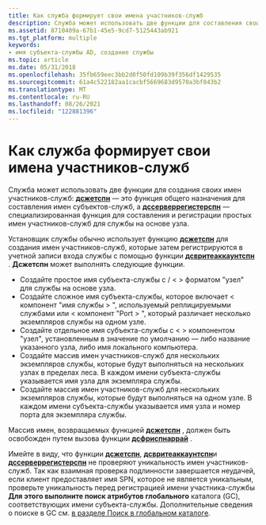 ```yaml
---
title: Как служба формирует свои имена участников-служб
description: Служба может использовать две функции для составления своих имен субъектов-служб Дсжетспн — универсальная функция для составления имен субъектов-служб, а Дссерверрегистерспн — специализированная функция для составления и регистрации простых имен участников-служб для службы на основе узла.
ms.assetid: 8710409a-67b1-45e5-9cd7-5125443ab921
ms.tgt_platform: multiple
keywords:
- имя субъекта-службы AD, создание службы
ms.topic: article
ms.date: 05/31/2018
ms.openlocfilehash: 35fb659eec3bb2d0f50fd109b39f356df1429535
ms.sourcegitcommit: 61a4c522182aa1cacbf5669683d9570a3bf043b2
ms.translationtype: MT
ms.contentlocale: ru-RU
ms.lasthandoff: 08/26/2021
ms.locfileid: "122881396"
---
```

# <a name="how-a-service-composes-its-spns"></a>Как служба формирует свои имена участников-служб

Служба может использовать две функции для создания своих имен участников-служб: [**дсжетспн**](/windows/desktop/api/Ntdsapi/nf-ntdsapi-dsgetspna) — это функция общего назначения для составления имен субъектов-служб, а [**дссерверрегистерспн**](/windows/desktop/api/Ntdsapi/nf-ntdsapi-dsserverregisterspna) — специализированная функция для составления и регистрации простых имен участников-служб для службы на основе узла.

Установщик службы обычно использует функцию [**дсжетспн**](/windows/desktop/api/Ntdsapi/nf-ntdsapi-dsgetspna) для создания имен участников-служб, которые затем регистрируются в учетной записи входа службы с помощью функции [**дсвритеаккаунтспн**](/windows/desktop/api/Ntdsapi/nf-ntdsapi-dswriteaccountspna) . **Дсжетспн** может выполнять следующие функции.

-   Создайте простое имя субъекта-службы с <service class> / &lt; &gt; форматом "узел" для службы на основе узла.
-   Создайте сложное имя субъекта-службы, которое включает &lt; компонент "имя службы &gt; ", используемый реплицируемыми службами или &lt; компонент "Port &gt; ", который различает несколько экземпляров службы на одном узле.
-   Создайте отдельное имя субъекта-службы с &lt; &gt; компонентом "узел", установленным в значение по умолчанию — либо название указанного узла, либо имя локального компьютера.
-   Создайте массив имен участников-служб для нескольких экземпляров службы, которые будут выполняться на нескольких узлах в пределах леса. В каждом имени субъекта-службы указывается имя узла для экземпляра службы.
-   Создайте массив имен участников-служб для нескольких экземпляров службы, которые будут выполняться на одном узле. В каждом имени субъекта-службы указывается имя узла и номер порта для экземпляра службы.

Массив имен, возвращаемых функцией [**дсжетспн**](/windows/desktop/api/Ntdsapi/nf-ntdsapi-dsgetspna) , должен быть освобожден путем вызова функции [**дсфриспнаррай**](/windows/desktop/api/Ntdsapi/nf-ntdsapi-dsfreespnarraya) .

Имейте в виду, что функции [**дсжетспн**](/windows/desktop/api/Ntdsapi/nf-ntdsapi-dsgetspna), [**дсвритеаккаунтспн**](/windows/desktop/api/Ntdsapi/nf-ntdsapi-dswriteaccountspna)и [**дссерверрегистерспн**](/windows/desktop/api/Ntdsapi/nf-ntdsapi-dsserverregisterspna) не проверяют уникальность имен участников-служб. Так как взаимная проверка подлинности завершается неудачей, если клиент предоставляет имя SPN, которое не является уникальным, проверьте уникальность перед регистрацией имени участника-службы **Для этого выполните поиск атрибутов глобального** каталога (GC), соответствующих имени субъекта-службы. Дополнительные сведения о поиске в GC см. [в разделе Поиск в глобальном каталоге](searching-global-catalog-contents.md).

 

 




